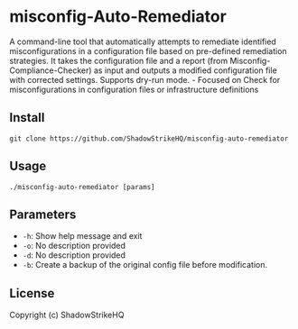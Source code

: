 # misconfig-Auto-Remediator
A command-line tool that automatically attempts to remediate identified misconfigurations in a configuration file based on pre-defined remediation strategies. It takes the configuration file and a report (from Misconfig-Compliance-Checker) as input and outputs a modified configuration file with corrected settings. Supports dry-run mode. - Focused on Check for misconfigurations in configuration files or infrastructure definitions

## Install
`git clone https://github.com/ShadowStrikeHQ/misconfig-auto-remediator`

## Usage
`./misconfig-auto-remediator [params]`

## Parameters
- `-h`: Show help message and exit
- `-o`: No description provided
- `-d`: No description provided
- `-b`: Create a backup of the original config file before modification.

## License
Copyright (c) ShadowStrikeHQ
